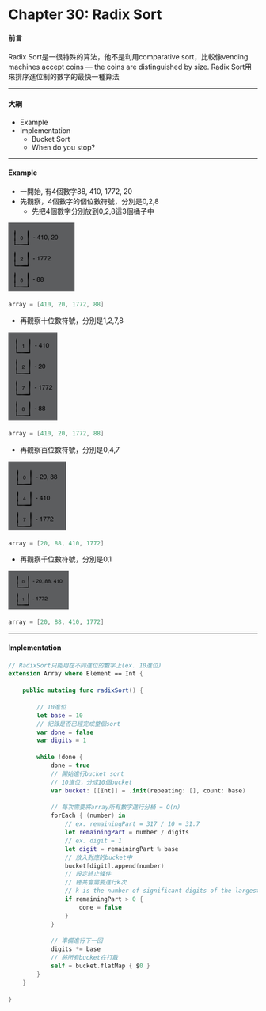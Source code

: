 # Chapter 30: Radix Sort

#### 前言

Radix Sort是一很特殊的算法，他不是利用comparative sort，比較像vending machines accept coins — the coins are distinguished by size. Radix Sort用來排序進位制的數字的最快一種算法

------

#### 大綱

- Example
- Implementation
  - Bucket Sort
  - When do you stop?


------

#### Example

- 一開始, 有4個數字88, 410, 1772, 20
- 先觀察，4個數字的個位數符號，分別是0,2,8
  - 先把4個數字分別放到0,2,8這3個桶子中

<img src="../.gitbook/assets/230.png" style="zoom:50%;" />

```swift
array = [410, 20, 1772, 88]
```



- 再觀察十位數符號，分別是1,2,7,8

<img src="../.gitbook/assets/231.png" style="zoom:50%;" />

```Swift
array = [410, 20, 1772, 88]
```



- 再觀察百位數符號，分別是0,4,7

<img src="../.gitbook/assets/232.png" style="zoom:50%;" />

```Swift
array = [20, 88, 410, 1772]
```



- 再觀察千位數符號，分別是0,1

<img src="../.gitbook/assets/233.png" style="zoom:50%;" />

```swift
array = [20, 88, 410, 1772]
```

------

#### Implementation

```swift
// RadixSort只能用在不同進位的數字上(ex. 10進位)
extension Array where Element == Int {

    public mutating func radixSort() {

        // 10進位
        let base = 10
        // 紀錄是否已經完成整個sort
        var done = false
        var digits = 1

        while !done {
            done = true
            // 開始進行bucket sort
            // 10進位，分成10個bucket
            var bucket: [[Int]] = .init(repeating: [], count: base)

            // 每次需要將array所有數字進行分桶 = O(n)
            forEach { (number) in
                // ex. remainingPart = 317 / 10 = 31.7
                let remainingPart = number / digits
                // ex. digit = 1
                let digit = remainingPart % base
                // 放入對應的bucket中
                bucket[digit].append(number)
                // 設定終止條件
                // 總共會需要進行k次
                // k is the number of significant digits of the largest number”
                if remainingPart > 0 {
                    done = false
                }
            }

            // 準備進行下一回
            digits *= base
            // 將所有bucket在打散
            self = bucket.flatMap { $0 }
        }
    }

}
```

